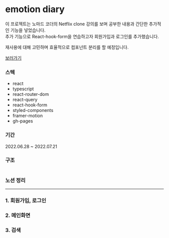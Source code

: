 # emotion diary
이 프로젝트는 노마드 코더의 Netflix clone 강의를 보며 공부한 내용과 간단한 추가적인 기능을 넣었습니다. <br />
추가 기능으로 React-hook-form을 연습하고자 회원가입과 로그인를 추가했습니다. <br />

재사용에 대해 고민하며 효율적으로 컴포넌트 분리를 할 예정입니다. <br />

<a href="https://nyoung03.github.io/nomflix-react/">보러가기</a>

### 스텍
- react
- typescript
- react-router-dom
- react-query
- react-hook-form
- styled-components
- framer-motion
- gh-pages

### 기간
2022.06.28 ~ 2022.07.21

### 구조
```plaintext

```

### 노션 정리

<hr />

### 1. 회원가입, 로그인

### 2. 메인화면

### 3. 검색
